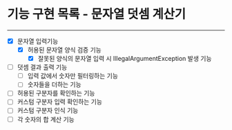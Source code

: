 기능 구현 목록 - 문자열 덧셈 계산기
===========

---

* [x] 문자열 입력기능
    * [x] 허용된 문자열 양식 검증 기능
        * [x] 잘못된 양식의 문자열 입력 시 IllegalArgumentException 발생 기능
* [ ] 덧셈 결과 출력 기능
    * [ ] 입력 값에서 숫자만 필터링하는 기능
    * [ ] 숫자들을 더하는 기능
* [ ] 허용된 구분자를 확인하는 기능
* [ ] 커스텀 구분자 입력 확인하는 기능
* [ ] 커스텀 구분자 인식 기능
* [ ] 각 숫자의 합 계산 기능